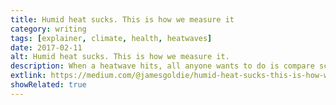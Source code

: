 ```yaml
---
title: Humid heat sucks. This is how we measure it
category: writing
tags: [explainer, climate, health, heatwaves]
date: 2017-02-11
alt: Humid heat sucks. This is how we measure it.
description: When a heatwave hits, all anyone wants to do is compare scores. “It’s 38 °C in Sydney? Well, it’s 44 °C over here!”
extlink: https://medium.com/@jamesgoldie/humid-heat-sucks-this-is-how-we-measure-it-1a91aead52ac
showRelated: true
---
```

